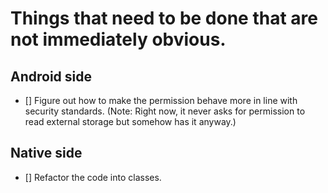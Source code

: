 # Things that need to be done that are not immediately obvious.

## Android side
- [] Figure out how to make the permission behave more in line with security standards. (Note: Right now, it never asks for permission to read external storage but somehow has it anyway.)

## Native side
- [] Refactor the code into classes.